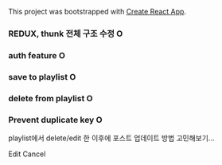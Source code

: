 This project was bootstrapped with [Create React App](https://github.com/facebook/create-react-app).

### REDUX, thunk 전체 구조 수정 O
### auth feature O
### save to playlist O
### delete from playlist O
### Prevent duplicate key O

playlist에서 delete/edit 한 이후에 포스트 업데이트 방법 고민해보기... 

Edit Cancel 